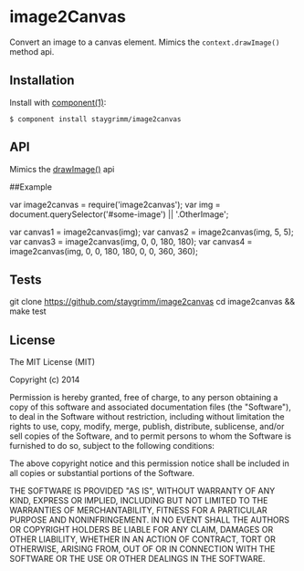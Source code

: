 
# image2Canvas

  Convert an image to a canvas element.  Mimics the `context.drawImage()` method api.

## Installation

  Install with [component(1)](http://component.io):

    $ component install staygrimm/image2canvas

## API

Mimics the [drawImage()](http://www.w3schools.com/tags/canvas_drawimage.asp) api

##Example

  var image2canvas = require('image2canvas');
  var img = document.querySelector('#some-image') || '.OtherImage';

  var canvas1 = image2canvas(img);
  var canvas2 = image2canvas(img, 5, 5);
  var canvas3 = image2canvas(img, 0, 0, 180, 180);
  var canvas4 = image2canvas(img, 0, 0, 180, 180, 0, 0, 360, 360);

## Tests

  git clone https://github.com/staygrimm/image2canvas
  cd image2canvas && make test

## License

  The MIT License (MIT)

  Copyright (c) 2014 <copyright holders>

  Permission is hereby granted, free of charge, to any person obtaining a copy
  of this software and associated documentation files (the "Software"), to deal
  in the Software without restriction, including without limitation the rights
  to use, copy, modify, merge, publish, distribute, sublicense, and/or sell
  copies of the Software, and to permit persons to whom the Software is
  furnished to do so, subject to the following conditions:

  The above copyright notice and this permission notice shall be included in
  all copies or substantial portions of the Software.

  THE SOFTWARE IS PROVIDED "AS IS", WITHOUT WARRANTY OF ANY KIND, EXPRESS OR
  IMPLIED, INCLUDING BUT NOT LIMITED TO THE WARRANTIES OF MERCHANTABILITY,
  FITNESS FOR A PARTICULAR PURPOSE AND NONINFRINGEMENT. IN NO EVENT SHALL THE
  AUTHORS OR COPYRIGHT HOLDERS BE LIABLE FOR ANY CLAIM, DAMAGES OR OTHER
  LIABILITY, WHETHER IN AN ACTION OF CONTRACT, TORT OR OTHERWISE, ARISING FROM,
  OUT OF OR IN CONNECTION WITH THE SOFTWARE OR THE USE OR OTHER DEALINGS IN
  THE SOFTWARE.